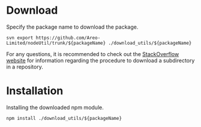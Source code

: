# Download
Specify the package name to download the package.
```
svn export https://github.com/Areo-Limited/nodeUtil/trunk/${packageName} ./download_utils/${packageName}
```
For any questions, it is recommended to check out the [StackOverflow website](https://stackoverflow.com/questions/7106012/download-a-single-folder-or-directory-from-a-github-repo) for information regarding the procedure to download a subdirectory in a repository.

# Installation
Installing the downloaded npm module.
```
npm install ./download_utils/${packageName}
```
